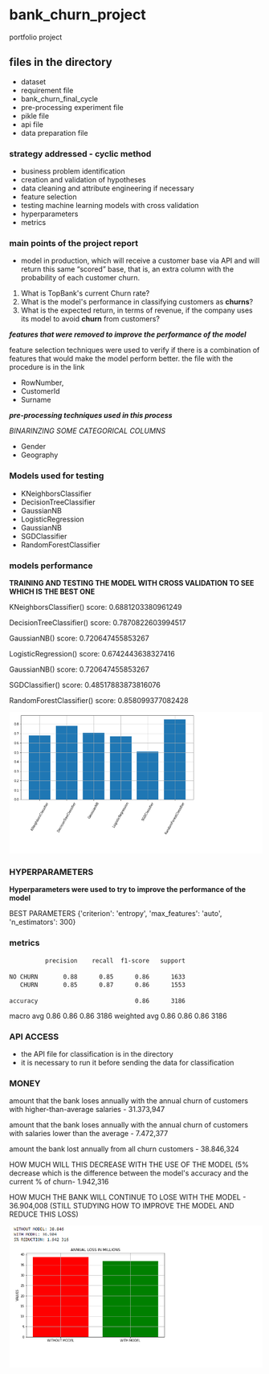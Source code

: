 # bank_churn_project
portfolio project

## files in the directory
- dataset
- requirement file
- bank_churn_final_cycle
- pre-processing experiment file
- pikle file
- api file
- data preparation file

### strategy addressed - cyclic method
- business problem identification
- creation and validation of hypotheses
- data cleaning and attribute engineering if necessary
- feature selection
- testing machine learning models with cross validation
- hyperparameters
- metrics

### main points of the project report
- model in production, which will receive a customer base via API and will return this same “scored” base, that is, an extra column with the probability of each customer churn.

1. What is TopBank's current Churn rate?
2. What is the model's performance in classifying customers as **churns**?
3. What is the expected return, in terms of revenue, if the company uses its model to avoid **churn** from customers?

***features that were removed to improve the performance of the model***

feature selection techniques were used to verify if there is a combination of features that would make the model perform better. the file with the procedure is in the link
- RowNumber,
- CustomerId 
- Surname

***pre-processing techniques used in this process***

*BINARINZING SOME CATEGORICAL COLUMNS*
- Gender
- Geography

### Models used for testing
- KNeighborsClassifier
- DecisionTreeClassifier
- GaussianNB
- LogisticRegression
- GaussianNB
- SGDClassifier
- RandomForestClassifier

### models performance

**TRAINING AND TESTING THE MODEL WITH CROSS VALIDATION TO SEE WHICH IS THE BEST ONE**

KNeighborsClassifier() score: 0.6881203380961249

DecisionTreeClassifier() score: 0.7870822603994517

GaussianNB() score: 0.720647455853267

LogisticRegression() score: 0.6742443638327416

GaussianNB() score: 0.720647455853267

SGDClassifier() score: 0.48517883873816076

RandomForestClassifier() score: 0.858099377082428

![performance graph](https://github.com/wendrel815/bank_churn_project/blob/main/graph%20to%20the%20report/model_performance.png)

### HYPERPARAMETERS

**Hyperparameters were used to try to improve the performance of the model**

BEST PARAMETERS {'criterion': 'entropy', 'max_features': 'auto', 'n_estimators': 300}

### metrics



              precision    recall  f1-score   support

    NO CHURN       0.88      0.85      0.86      1633
       CHURN       0.85      0.87      0.86      1553

    accuracy                           0.86      3186
   macro avg       0.86      0.86      0.86      3186
weighted avg       0.86      0.86      0.86      3186

### API ACCESS
- the API file for classification is in the directory
- it is necessary to run it before sending the data for classification


### MONEY
amount that the bank loses annually with the annual churn of customers with higher-than-average salaries - 31.373,947

amount that the bank loses annually with the annual churn of customers with salaries lower than the average - 7.472,377

amount the bank lost annually from all churn customers - 38.846,324

HOW MUCH WILL THIS DECREASE WITH THE USE OF THE MODEL (5% decrease which is the difference between the model's accuracy and the current % of churn- 1.942,316

HOW MUCH THE BANK WILL CONTINUE TO LOSE WITH THE MODEL - 36.904,008 (STILL STUDYING HOW TO IMPROVE THE MODEL AND REDUCE THIS LOSS)


![ANNUAL LOSS IN MILLIONS](https://github.com/wendrel815/bank_churn_project/blob/main/graph%20to%20the%20report/money.png)

